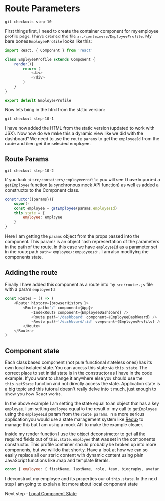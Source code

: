 # Route Parameters

```
git checkouts step-10
```

First things first, I need to create the container component for my employee profile page. I have created
the file `src/containers/EmployeeProfile`. My bare bones `EmployeeProfile` looks like this:

``` javascript
import React, { Component } from 'react'

class EmployeeProfile extends Component {
    render(){
        return (
            <div>
            </div>
        )
    }
}

export default EmployeeProfile
```

Now lets bring in the html from the static version:

```
git checkout step-10-1
```

I have now added the HTML from the static version (updated to work with JSX). Now how do we make this a dynamic view like
we did with the dashboard? We need to use the `route params` to get the `employeeId` from the route and then get the selected employee.

## Route Params

```
git checkout step-10-2
```

If you look at `src/containers/EmployeeProfile` you will see I have imported a `getEmployee` function (a synchronous mock API function)
as well as added a constructor to the Component class.

``` javascript
constructor({params}){
    super()
    const employee = getEmployee(params.employeeId)
    this.state = {
        employee: employee
    }
}
```

Here I am getting the `params` object from the props passed into the component. This params is an object hash representation
of the parameters in the path of the route. In this case we have `employeeId` as a parameter set in the route path `path='employee/:employeeId'`. I am
also modifying the components state.

## Adding the route

Finally I have added this component as a route into my `src/routes.js` file with a param `employeeId`:

``` javascript
const Routes = () => (
    <Router history={browserHistory }>
        <Route path='/' component={App}>
            <IndexRoute component={EmployeeDashboard} />
            <Route path='/dashboard' component={EmployeeDashboard} />
            <Route path='/dashboard/:id' component={EmployeeProfile} />
        </Route>
    </Router>
)
```

## Component state

Each class based component (not pure functional stateless ones) has its own local isolated state. You can access this state via `this.state`. The correct place to set initial
state is in the constructor as I have in the code example. If you want to change it anywhere else you should use the `this.setState` function and not directly access the state. Application
state is a big topic and this tutorial doesn't really delve into it much, just enough to show you how React works.

In the above example I am setting the state equal to an object that has a key `employee`. I am setting `employee` equal to the result of my call to `getEmployee` using the `employeeId` param
 from the `route params`. In a more serious application you would use a state management system like [Redux](https://github.com/reactjs/redux) to manage this but I am using a mock API to make the example clearer.

Inside my render function I use the object deconstructor to get all the required fields out of `this.state.employee` that was set in the components constructor. This profile 
container should probably be broken up into more components, but we will do that shortly. Have a look at how we can so easily replace all our static content with dynamic content
using plain JavaScript functions like .map and template literals.

``` javascript
const { employee: { firstName, lastName, role, team, biography, avatar, keySkills, recentProjects } } = this.state
```

I deconstruct my employee and its properties our of `this.state`. In the next step I am going to explain a lot more about local
component state.

Next step - [Local Component State](11.Local-Component-State.md)
